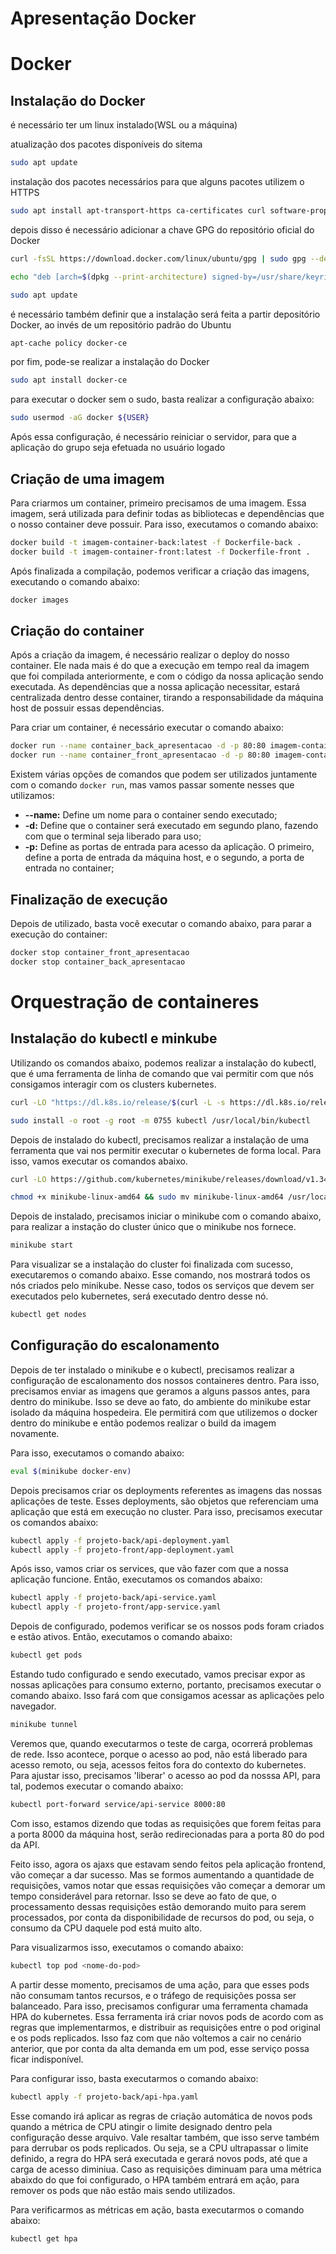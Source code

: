 # Apresentação Docker

# Docker

## Instalação do Docker

é necessário ter um linux instalado(WSL ou a máquina)

atualização dos pacotes disponíveis do sitema
```sh
sudo apt update
```

instalação dos pacotes necessários para que alguns pacotes utilizem o HTTPS
```sh
sudo apt install apt-transport-https ca-certificates curl software-properties-common
```

depois disso é necessário adicionar a chave GPG do repositório oficial do Docker
```sh
curl -fsSL https://download.docker.com/linux/ubuntu/gpg | sudo gpg --dearmor -o /usr/share/keyrings/docker-archive-keyring.gpg

echo "deb [arch=$(dpkg --print-architecture) signed-by=/usr/share/keyrings/docker-archive-keyring.gpg] https://download.docker.com/linux/ubuntu $(lsb_release -cs) stable" | sudo tee /etc/apt/sources.list.d/docker.list > /dev/null

sudo apt update
```

é necessário também definir que a instalação será feita a partir depositório Docker, ao invés de um repositório padrão do Ubuntu
```sh
apt-cache policy docker-ce
```

por fim, pode-se realizar a instalação do Docker
```sh
sudo apt install docker-ce
```

para executar o docker sem o sudo, basta realizar a configuração abaixo:
```sh
sudo usermod -aG docker ${USER}
```

Após essa configuração, é necessário reiniciar o servidor, para que a aplicação do grupo seja efetuada no usuário logado

## Criação de uma imagem
Para criarmos um container, primeiro precisamos de uma imagem. Essa imagem, será utilizada para definir todas as bibliotecas e dependências que o nosso container deve possuir. Para isso, executamos o comando abaixo:
```sh
docker build -t imagem-container-back:latest -f Dockerfile-back .
docker build -t imagem-container-front:latest -f Dockerfile-front .
```

Após finalizada a compilação, podemos verificar a criação das imagens, executando o comando abaixo:
```sh
docker images
```

## Criação do container
Após a criação da imagem, é necessário realizar o deploy do nosso container. Ele nada mais é do que a execução em tempo real da imagem que foi compilada anteriormente, e com o código da nossa aplicação sendo executada. As dependências que a nossa aplicação necessitar, estará centralizada dentro desse container, tirando a responsabilidade da máquina host de possuir essas dependências.

Para criar um container, é necessário executar o comando abaixo:
```sh
docker run --name container_back_apresentacao -d -p 80:80 imagem-container-back:latest
docker run --name container_front_apresentacao -d -p 80:80 imagem-container-front:latest
```

Existem várias opções de comandos que podem ser utilizados juntamente com o comando `docker run`, mas vamos passar somente nesses que utilizamos:
* **--name:** Define um nome para o container sendo executado;
* **-d:** Define que o container será executado em segundo plano, fazendo com que o terminal seja liberado para uso;
* **-p:** Define as portas de entrada para acesso da aplicação. O primeiro, define a porta de entrada da máquina host, e o segundo, a porta de entrada no container;

## Finalização de execução
Depois de utilizado, basta você executar o comando abaixo, para parar a execução do container:
```sh
docker stop container_front_apresentacao
docker stop container_back_apresentacao
```

# Orquestração de containeres

## Instalação do kubectl e minkube

Utilizando os comandos abaixo, podemos realizar a instalação do kubectl, que é uma ferramenta de linha de comando que vai permitir com que nós consigamos interagir com os clusters kubernetes.
```sh
curl -LO "https://dl.k8s.io/release/$(curl -L -s https://dl.k8s.io/release/stable.txt)/bin/linux/amd64/kubectl"

sudo install -o root -g root -m 0755 kubectl /usr/local/bin/kubectl
```

Depois de instalado do kubectl, precisamos realizar a instalação de uma ferramenta que vai nos permitir executar o kubernetes de forma local. Para isso, vamos executar os comandos abaixo.
```sh
curl -LO https://github.com/kubernetes/minikube/releases/download/v1.34.0/minikube-linux-amd64

chmod +x minikube-linux-amd64 && sudo mv minikube-linux-amd64 /usr/local/bin/minikube
```

Depois de instalado, precisamos iniciar o minikube com o comando abaixo, para realizar a instação do cluster único que o minikube nos fornece.
```sh
minikube start
```

Para visualizar se a instalação do cluster foi finalizada com sucesso, executaremos o comando abaixo. Esse comando, nos mostrará todos os nós criados pelo minikube. Nesse caso, todos os serviços que devem ser executados pelo kubernetes, será executado dentro desse nó.
```sh
kubectl get nodes
```

## Configuração do escalonamento

Depois de ter instalado o minikube e o kubectl, precisamos realizar a configuração de escalonamento dos nossos containeres dentro. Para isso, precisamos enviar as imagens que geramos a alguns passos antes, para dentro do minikube. Isso se deve ao fato, do ambiente do minikube estar isolado da máquina hospedeira. Ele permitirá com que utilizemos o docker dentro do minikube e então podemos realizar o build da imagem novamente.

Para isso, executamos o comando abaixo:
```sh
eval $(minikube docker-env)
```

Depois precisamos criar os deployments referentes as imagens das nossas aplicações de teste. Esses deployments, são objetos que referenciam uma aplicação que está em execução no cluster. Para isso, precisamos executar os comandos abaixo:
```sh
kubectl apply -f projeto-back/api-deployment.yaml
kubectl apply -f projeto-front/app-deployment.yaml
```

Após isso, vamos criar os services, que vão fazer com que a nossa aplicação funcione. Então, executamos os comandos abaixo:
```sh
kubectl apply -f projeto-back/api-service.yaml
kubectl apply -f projeto-front/app-service.yaml
```

Depois de configurado, podemos verificar se os nossos pods foram criados e estão ativos. Então, executamos o comando abaixo:
```sh
kubectl get pods
```

Estando tudo configurado e sendo executado, vamos precisar expor as nossas aplicações para consumo externo, portanto, precisamos executar o comando abaixo. Isso fará com que consigamos acessar as aplicações pelo navegador.
```sh
minikube tunnel
```

Veremos que, quando executarmos o teste de carga, ocorrerá problemas de rede. Isso acontece, porque o acesso ao pod, não está liberado para acesso remoto, ou seja, acessos feitos fora do contexto do kubernetes. Para ajustar isso, precisamos 'liberar' o acesso ao pod da nosssa API, para tal, podemos executar o comando abaixo:
```sh
kubectl port-forward service/api-service 8000:80
```

Com isso, estamos dizendo que todas as requisições que forem feitas para a porta 8000 da máquina host, serão redirecionadas para a porta 80 do pod da API.

Feito isso, agora os ajaxs que estavam sendo feitos pela aplicação frontend, vão começar a dar sucesso. Mas se formos aumentando a quantidade de requisições, vamos notar que essas requisições vão começar a demorar um tempo considerável para retornar. Isso se deve ao fato de que, o processamento dessas requisições estão demorando muito para serem processados, por conta da disponibilidade de recursos do pod, ou seja, o consumo da CPU daquele pod está muito alto.

Para visualizarmos isso, executamos o comando abaixo:
```sh
kubectl top pod <nome-do-pod>
```

A partir desse momento, precisamos de uma ação, para que esses pods não consumam tantos recursos, e o tráfego de requisições possa ser balanceado. Para isso, precisamos configurar uma ferramenta chamada HPA do kubernetes. Essa ferramenta irá criar novos pods de acordo com as regras que implementarmos, e distribuir as requisições entre o pod original e os pods replicados. Isso faz com que não voltemos a cair no cenário anterior, que por conta da alta demanda em um pod, esse serviço possa ficar indisponível.

Para configurar isso, basta executarmos o comando abaixo:
```sh
kubectl apply -f projeto-back/api-hpa.yaml
```

Esse comando irá aplicar as regras de criação automática de novos pods quando a métrica de CPU atingir o limite designado dentro pela configuração desse arquivo. Vale resaltar também, que isso serve também para derrubar os pods replicados. Ou seja, se a CPU ultrapassar o limite definido, a regra do HPA será executada e gerará novos pods, até que a carga de acesso diminiua. Caso as requisições diminuam para uma métrica abaixdo do que foi configurado, o HPA também entrará em ação, para remover os pods que não estão mais sendo utilizados.

Para verificarmos as métricas em ação, basta executarmos o comando abaixo:
```sh
kubectl get hpa
```